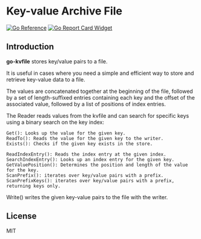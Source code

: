 # Key-value Archive File

[![Go Reference](https://pkg.go.dev/badge/github.com/aperturerobotics/go-kvfile.svg)](https://pkg.go.dev/github.com/aperturerobotics/go-kvfile)
[![Go Report Card Widget]][Go Report Card]

[Go Report Card Widget]: https://goreportcard.com/badge/github.com/aperturerobotics/go-kvfile
[Go Report Card]: https://goreportcard.com/report/github.com/aperturerobotics/go-kvfile

## Introduction

**go-kvfile** stores key/value pairs to a file.

It is useful in cases where you need a simple and efficient way to store and
retrieve key-value data to a file.

The values are concatenated together at the beginning of the file, followed by a
set of length-suffixed entries containing each key and the offset of the
associated value, followed by a list of positions of index entries.

The Reader reads values from the kvfile and can search for specific keys using a
binary search on the key index:

```
Get(): Looks up the value for the given key.
ReadTo(): Reads the value for the given key to the writer.
Exists(): Checks if the given key exists in the store.

ReadIndexEntry(): Reads the index entry at the given index.
SearchIndexEntry(): Looks up an index entry for the given key.
GetValuePosition(): Determines the position and length of the value for the key.
ScanPrefix(): iterates over key/value pairs with a prefix.
ScanPrefixKeys(): iterates over key/value pairs with a prefix, returning keys only.
```

Write() writes the given key-value pairs to the file with the writer.

## License

MIT
